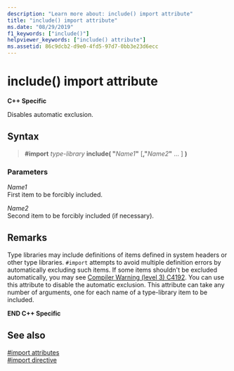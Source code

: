 ```yaml
---
description: "Learn more about: include() import attribute"
title: "include() import attribute"
ms.date: "08/29/2019"
f1_keywords: ["include()"]
helpviewer_keywords: ["include() attribute"]
ms.assetid: 86c9dcb2-d9e0-4fd5-97d7-0bb3e23d6ecc
---
```

# include() import attribute

**C++ Specific**

Disables automatic exclusion.

## Syntax

> **#import** *type-library* **include( "**_Name1_**"** [__,"__*Name2*__"__ ... ] __)__

### Parameters

*Name1*\
First item to be forcibly included.

*Name2*\
Second item to be forcibly included (if necessary).

## Remarks

Type libraries may include definitions of items defined in system headers or other type libraries. `#import` attempts to avoid multiple definition errors by automatically excluding such items. If some items shouldn't be excluded automatically, you may see [Compiler Warning (level 3) C4192](../error-messages/compiler-warnings/compiler-warning-level-3-c4192.md). You can use this attribute to disable the automatic exclusion. This attribute can take any number of arguments, one for each name of a type-library item to be included.

**END C++ Specific**

## See also

[#import attributes](../preprocessor/hash-import-attributes-cpp.md)\
[#import directive](../preprocessor/hash-import-directive-cpp.md)
